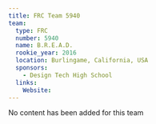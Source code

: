 ```yaml
---
title: FRC Team 5940
team:
  type: FRC
  number: 5940
  name: B.R.E.A.D.
  rookie_year: 2016
  location: Burlingame, California, USA
  sponsors:
    - Design Tech High School
  links:
    Website: 
---
```

No content has been added for this team